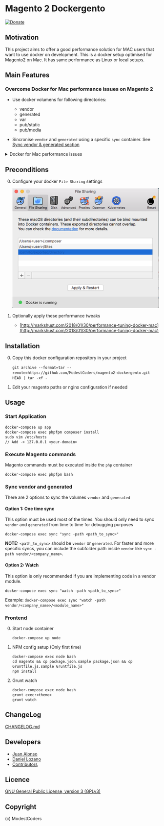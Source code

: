 # Magento 2 Dockergento

[![Donate](https://img.shields.io/badge/Donate-PayPal-green.svg)](juan.jalogut@gmail.com)

## Motivation

This project aims to offer a good performance solution for MAC users that want to use docker on development.
This is a docker setup optimised for Magento2 on Mac. It has same performance as Linux or local setups.

## Main Features

### Overcome Docker for Mac performance issues on Magento 2

* Use docker volumens for following directories:

	* vendor
	* generated
	* var
	* pub/static
	* pub/media

* Sincronise `vendor` and `generated` using a specific `sync` container. See [Sync vendor & generated section](#sync)

<details>
<summary>Docker for Mac performance issues</summary>
From [docker for mac documentation:](https://docs.docker.com/docker-for-mac/troubleshoot/#known-issues)

There are a number of issues with the performance of directories bind-mounted with osxfs. In particular, writes of small blocks, and traversals of large directories are currently slow. Additionally, containers that perform large numbers of directory operations, such as repeated scans of large directory trees, may suffer from poor performance. Applications that behave in this way include:

rake
ember build
Symfony
Magento
Zend Framework
PHP applications that use Composer to install dependencies in a vendor folder

As a work-around for this behavior, you can put vendor or third-party library directories in Docker volumes, perform temporary file system operations outside of osxfs mounts, and use third-party tools like Unison or rsync to synchronize between container directories and bind-mounted directories. We are actively working on osxfs performance using a number of different techniques. To learn more, see the topic on Performance issues, solutions, and roadmap.

</details>

## Preconditions

0. Configure your docker `File Sharing` settings

	![File Sharing Configuration](docs/img/file_sharing.png)

0. Optionally apply these performance tweaks

	* [http://markshust.com/2018/01/30/performance-tuning-docker-mac](http://markshust.com/2018/01/30/performance-tuning-docker-mac)

## Installation

0. Copy this docker configuration repository in your project

	`git archive --format=tar --remote=https://github.com/ModestCoders/magento2-dockergento.git HEAD | tar -xf -`

0. Edit your magento paths or nginx configuration if needed


## Usage

### Start Application

```
docker-compose up app
docker-compose exec phpfpm composer install
sudo vim /etc/hosts
// Add -> 127.0.0.1 <your-domain>
```

### Execute Magento commands

Magento commands must be executed inside the `php` container

```
docker-compose exec phpfpm bash
```

### <a name="sync"></a> Sync vendor and generated

There are 2 options to sync the volumes `vendor` and `generated`

#### Option 1: One time sync

This option must be used most of the times. You should only need to sync `vendor` and `generated` from time to time for debugging purposes

```
docker-compose exec sync "sync -path <path_to_sync>"
```

**NOTE:** `<path_to_sync>` should be `vendor` or `generated`. For faster and more specific syncs, you can include the subfolder path inside `vendor` like `sync -path vendor/<company_name>`.

#### Option 2: Watch

This option is only recommended if you are implementing code in a vendor module.

```
docker-compose exec sync "watch -path <path_to_sync>"
```

Example: `docker-compose exec sync "watch -path vendor/<company_name>/<module_name>"`

### Frontend

0. Start node container

	```
	docker-compose up node
	```

0. NPM config setup (Only first time)

	```
	docker-compose exec node bash
	cd magento && cp package.json.sample package.json && cp Gruntfile.js.sample Gruntfile.js
	npm install
	```

0. Grunt watch

	```
	docker-compose exec node bash
	grunt exec:<theme>
	grunt watch
	```

## ChangeLog

[CHANGELOG.md](CHANGELOG.md)

## Developers

* [Juan Alonso](https://github.com/jalogut)
* [Daniel Lozano](https://github.com/danielozano)
* [Contributors](https://github.com/ModestCoders/magento2-dockergento/graphs/contributors)

Licence
-------
[GNU General Public License, version 3 (GPLv3)](http://opensource.org/licenses/gpl-3.0)

Copyright
---------
(c) ModestCoders